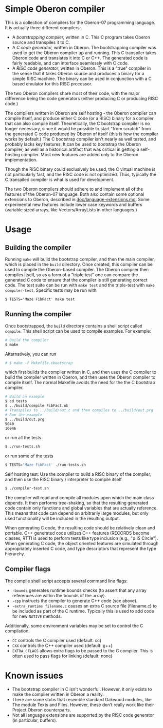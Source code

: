 # Simple Oberon compiler

This is a collection of compilers for the Oberon-07 programming language. It is
actually three different compilers:

*   A *bootstrapping compiler,* written in C. This C program takes Oberon source
    and transpiles it to C.
*   A *C code generator,* written in Oberon. The bootstrapping compiler was used
    to get the Oberon compiler up and running. This C transpiler takes Oberon
    code and translates it into C or C++. The generated code is fairly readable,
    and can interface seamlessly with C code.
*   A *RISC code generator,* written in Oberon. This is a "true" compiler in the
    sense that it takes Oberon source and produces a binary for a simple RISC
    machine. The binary can be used in conjunction with a C based emulator for
    this RISC processor.






The two Oberon compilers share most of their code, with the major difference
being the code generators (either producing C or producing RISC code.)

The compilers written in Oberon are self hosting - the Oberon compiler can
compile itself, and produce either C code (or a RISC) binary for a compiler that
can also compile itself. Theoretically, the C bootstrap compiler is no longer
necessary, since it would be possible to start "from scratch" from the generated
C code produced by Oberon of itself (this is how the compiler works by default.)
The C bootstrap compiler isn't nearly as well tested, and probably lacks key
features. It can be used to bootstrap the Oberon compiler, as well as a
historical artifact that was critical in getting a self-hosting compiler. Most
new features are added only to the Oberon implementation.

Though the RISC binary could exclusively be used, the C virtual machine is not
particularly fast, and the RISC code is not optimized. Thus, typically the C
transpiled compiler is what is used for development.

The two Oberon compilers should adhere to and implement all of the features of
the Oberon-07 language. Both also contain some optional extensions to Oberon,
described in [doc/language-extensions.md](doc/language-extensions.md). Some
experimental new features include lower case keywords and buffers (variable
sized arrays, like Vectors/ArrayLists in other languages.)

# Usage

## Building the compiler

Running `make` will build the bootstrap compiler, and then the main compiler,
which is placed in the `build` directory. Once created, this compiler can be
used to compile the Oberon-based compiler. The Oberon compiler then compiles
itself, so as a form of a "triple test" one can compare the generated C code to
ensure that the compiler is still generating correct code. The test suite can be
run with `make test` and the triple-test with `make compiler-test`. Specific
tests may be run with

```
$ TESTS='Maze FibFact' make test
```

## Running the compiler

Once bootstrapped, the `build` directory contains a shell script called
`compile`. This shell script can be used to compile examples. For example:

```bash
# Build the compiler
$ make
```

Alternatively, you can run

```bash
# $ make -f Makefile.cbootstrap
```

which first builds the compiler written in C, and then uses
the C compiler to build the compiler written in Oberon, and then
uses the Oberon compiler to compile itself. The normal Makefile
avoids the need for the the C bootstrap compiler.

```bash
# Build an example
$ cd tests
$ ../build/compile FibFact.ob
# Transpiles to ../build/out.c and then compiles to ../build/out.prg
# Run the example
$ ../build/out.prg
5040
10946
```

or run all the tests

```bash
$ ./run-tests.sh
```

or run some of the tests

```bash
$ TESTS='Maze FibFact' ./run-tests.sh
```

Self hosting test: Use the compiler to build a RISC binary of the compiler,
and then use the RISC binary / interpreter to compile itself

```bash
$ ./compiler-test.sh
```

The compiler will read and compile all modules upon which the main class
depends. It then performs tree-shaking, so that the resulting generated code
contain only functions and global variables that are actually reference. This
means that code can depend on arbitrarily large modules, but only used
functionality will be included in the resulting output.

When generating C code, the resulting code should be relatively clean and
portable. C++ generated code utilizes C++ features (RECORDS become classes, RTTI
is used to perform tests like type inclusion (e.g., "p IS Circle"). When
generating C code, the object oriented features are simulated through
appropriately inserted C code, and type descriptors that represent the type
hierarchy.

## Compiler flags

The compile shell script accepts several command line flags:

*   `-bounds` generates runtime bounds checks (to assert that any array
    references are within the bounds of the array).
*   `-cpp` instructs the compiler to generate C++ code (see above).
*   `-extra_runtime filename.c` causes an extra C source file (filename.c)
    to be included as part of the C runtime. Typically this is used to add
    code for new `NATIVE` methods.

Additionally, some environment variables may be set to control the C
compilation:

*   `CC` controls the C compiler used (default: cc)
*   `CXX` controls the C++ compiler used (default: g++)
*   `EXTRA_CFLAGS` allows extra flags to be passed to the C compiler. This is
    often used to pass flags for linking (default: none)

# Known issues

*   The bootstrap compiler in C isn't wonderful. However, it only exists to make
    the compiler written in Oberon a reality.
*   There are some stubs that resemble standard Oakwood modules, like The module
    Texts and Files. However, these don't really work like their Project Oberon
    counterparts.
*   Not all language extensions are supported by the RISC code generator (in
    particular, buffers).
